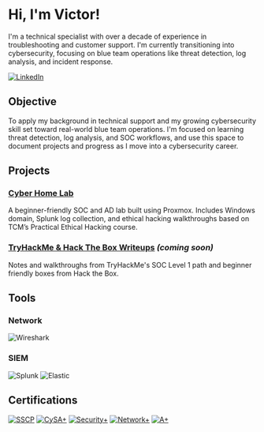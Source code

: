 # Hi, I'm Victor!

I'm a technical specialist with over a decade of experience in troubleshooting and customer support. I'm currently transitioning into cybersecurity, focusing on blue team operations like threat detection, log analysis, and incident response.

[![LinkedIn](https://img.shields.io/badge/-LinkedIn-0077B5?style=flat&logo=linkedin&logoColor=white)](https://www.linkedin.com/in/vic1101/)

## Objective

To apply my background in technical support and my growing cybersecurity skill set toward real-world blue team operations. I'm focused on learning threat detection, log analysis, and SOC workflows, and use this space to document projects and progress as I move into a cybersecurity career.

## Projects
### [Cyber Home Lab](https://github.com/victorechevarria/cyber-home-lab)
A beginner-friendly SOC and AD lab built using Proxmox. Includes Windows domain, Splunk log collection, and ethical hacking walkthroughs based on TCM’s Practical Ethical Hacking course.

### [TryHackMe & Hack The Box Writeups](https://github.com/victorechevarria/writeups) *(coming soon)*
Notes and walkthroughs from TryHackMe's SOC Level 1 path and beginner friendly boxes from Hack the Box.

<!-- <a href="https://github.com/victorechevarria/Active-Directory-Lab-build/blob/main/README.md">Active Directory Lab Build</a> -->

## Tools
### Network
![Wireshark](https://img.shields.io/badge/Wireshark-1679A7?logo=wireshark&logoColor=white&style=flat)

<!-- ### Endpoint
![Microsoft Defender](https://img.shields.io/badge/Microsoft%20Defender-0078D4?logo=windows&logoColor=white&style=flat)
![Velociraptor](https://img.shields.io/badge/Velociraptor-800000?logo=github&logoColor=white&style=flat)
![Volatility](https://img.shields.io/badge/Volatility-4B0082?style=flat&logo=hackthebox&logoColor=white) -->

### SIEM
![Splunk](https://img.shields.io/badge/Splunk-000000?logo=splunk&logoColor=white&style=flat)
![Elastic](https://img.shields.io/badge/Elastic-005571?logo=elasticsearch&logoColor=white&style=flat)
<!-- ![Microsoft Sentinel](https://img.shields.io/badge/Microsoft%20Sentinel-5C2D91?logo=microsoft&logoColor=white&style=flat) -->

<!-- ### Ticketing
![Jira](https://img.shields.io/badge/Jira-0052CC?logo=jira&logoColor=white&style=flat) -->

## Certifications
[![SSCP](https://img.shields.io/badge/SSCP-DC143C?style=flat&labelColor=DC143C&logoColor=white)](https://www.credly.com/badges/your-sscp-link)
[![CySA+](https://img.shields.io/badge/CySA%2B-8A2BE2?style=flat&labelColor=8A2BE2&logoColor=white)](https://www.credly.com/badges/your-cysa-link)
[![Security+](https://img.shields.io/badge/Security%2B-0077B5?style=flat&labelColor=0077B5&logoColor=white)](https://www.credly.com/badges/your-securityplus-link)
[![Network+](https://img.shields.io/badge/Network%2B-228B22?style=flat&labelColor=228B22&logoColor=white)](https://www.credly.com/badges/your-networkplus-link)
[![A+](https://img.shields.io/badge/A%2B-FF8C00?style=flat&labelColor=FF8C00&logoColor=white)](https://www.credly.com/badges/your-aplus-link)

